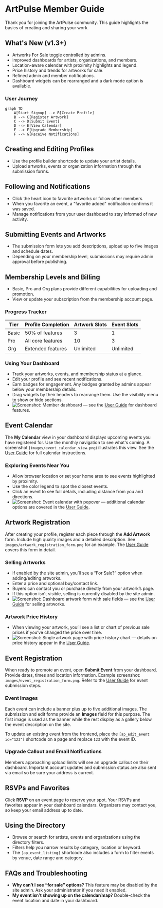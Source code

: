 # ArtPulse Member Guide

Thank you for joining the ArtPulse community. This guide highlights the basics of creating and sharing your work.

## What's New (v1.3+)
- Artworks For Sale toggle controlled by admins.
- Improved dashboards for artists, organizations, and members.
- Location-aware calendar with proximity highlights and legend.
- Price history and trends for artworks for sale.
- Refined admin and member notifications.
- Dashboard widgets can be rearranged and a dark mode option is available.

### User Journey
```mermaid
graph TD
    A[Start Signup] --> B[Create Profile]
    B --> C[Register Artwork]
    C --> D[Submit Event]
    D --> E[View Calendar]
    E --> F[Upgrade Membership]
    F --> G[Receive Notifications]
```

## Creating and Editing Profiles
- Use the profile builder shortcode to update your artist details.
- Upload artworks, events or organization information through the submission forms.

## Following and Notifications
- Click the heart icon to favorite artworks or follow other members.
- When you favorite an event, a "favorite added" notification confirms it was saved.
- Manage notifications from your user dashboard to stay informed of new activity.

## Submitting Events and Artworks
- The submission form lets you add descriptions, upload up to five images and schedule dates.
- Depending on your membership level, submissions may require admin approval before publishing.

## Membership Levels and Billing
- Basic, Pro and Org plans provide different capabilities for uploading and promotion.
- View or update your subscription from the membership account page.

### Progress Tracker
| Tier | Profile Completion | Artwork Slots | Event Slots |
|------|-------------------|---------------|-------------|
| Basic | 50% of features | 3 | 1 |
| Pro   | All core features | 10 | 3 |
| Org   | Extended features | Unlimited | Unlimited |

### Using Your Dashboard
- Track your artworks, events, and membership status at a glance.
- Edit your profile and see recent notifications.
- Earn badges for engagement. Any badges granted by admins appear below your membership details.
- Drag widgets by their headers to rearrange them. Use the visibility menu to show or hide sections.
- ![Screenshot: Member dashboard](images/member_dashboard.png) — see the [User Guide](../../docs/user-guide.md) for dashboard features.

## Event Calendar
The **My Calendar** view in your dashboard displays upcoming events you have registered for. Use the monthly navigation to see what's coming. A screenshot (`images/event_calendar_view.png`) illustrates this view. See the [User Guide](../../docs/user-guide.md) for full calendar instructions.

### Exploring Events Near You
- Allow browser location or set your home area to see events highlighted by proximity.
- Use the color legend to spot the closest events.
- Click an event to see full details, including distance from you and directions.
- ![Screenshot: Event calendar with popover](images/calendar_nearby.png) — additional calendar options are covered in the [User Guide](../../docs/user-guide.md).

## Artwork Registration
After creating your profile, register each piece through the **Add Artwork** form. Include high quality images and a detailed description. See `images/artwork_registration_form.png` for an example. The [User Guide](../../docs/user-guide.md) covers this form in detail.

### Selling Artworks
- If enabled by the site admin, you’ll see a “For Sale?” option when adding/editing artworks.
- Enter a price and optional buy/contact link.
- Buyers can contact you or purchase directly from your artwork’s page.
- If this option isn’t visible, selling is currently disabled by the site admin.
- ![Screenshot: Dashboard artwork form with sale fields](images/artwork_sale_fields.png) — see the [User Guide](../../docs/user-guide.md) for selling artworks.

### Artwork Price History
- When viewing your artwork, you’ll see a list or chart of previous sale prices if you’ve changed the price over time.
- ![Screenshot: Single artwork page with price history chart](images/price_history_chart.png) — details on price history appear in the [User Guide](../../docs/user-guide.md).

## Event Registration
When ready to promote an event, open **Submit Event** from your dashboard. Provide dates, times and location information. Example screenshot: `images/event_registration_form.png`. Refer to the [User Guide](../../docs/user-guide.md) for event submission steps.

### Event Images
Each event can include a banner plus up to five additional images. The submission and edit forms provide an **Images** field for this purpose. The first image is used as the banner while the rest display as a gallery below the event description on the site.

To update an existing event from the frontend, place the `[ap_edit_event id="123"]` shortcode on a page and replace `123` with the event ID.

### Upgrade Callout and Email Notifications
Members approaching upload limits will see an upgrade callout on their dashboard. Important account updates and submission status are also sent via email so be sure your address is current.

## RSVPs and Favorites
Click **RSVP** on an event page to reserve your spot. Your RSVPs and favorites appear in your dashboard calendars. Organizers may contact you, so keep your email address up to date.
## Using the Directory
- Browse or search for artists, events and organizations using the directory filters.
- Filters help you narrow results by category, location or keyword.
- The `[ap_event_listing]` shortcode also includes a form to filter events by venue, date range and category.

## FAQs and Troubleshooting
- **Why can’t I see “for sale” options?** This feature may be disabled by the site admin. Ask your administrator if you need it enabled.
- **My event isn’t showing up on the calendar/map?** Double-check the event location and date in your dashboard.

